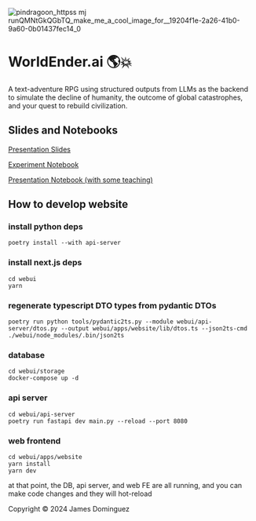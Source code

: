 ![pindragoon_httpss mj runQMNtGkQGbTQ_make_me_a_cool_image_for__19204f1e-2a26-41b0-9a60-0b01437fec14_0](https://github.com/keppy/WorldEnder.ai/assets/1513098/09d5f0c1-9a77-4300-b69c-309861283c3f)

# WorldEnder.ai 🌎💥

A text-adventure RPG using structured outputs from LLMs as the backend to simulate the decline of humanity, the outcome of global catastrophes, and your quest to rebuild civilization.

## Slides and Notebooks

[Presentation Slides](https://github.com/keppy/WorldEnder.ai/blob/master/WorldEnder.ai.pdf)

[Experiment Notebook](https://github.com/keppy/WorldEnder.ai/blob/master/notebooks/WorldEnder_ai.ipynb)

[Presentation Notebook (with some teaching)](https://github.com/keppy/WorldEnder.ai/blob/master/notebooks/WorldEnder_ai_Presentation.ipynb)

## How to develop website

### install python deps

```
poetry install --with api-server
```

### install next.js deps

```
cd webui
yarn
```

### regenerate typescript DTO types from pydantic DTOs

```
poetry run python tools/pydantic2ts.py --module webui/api-server/dtos.py --output webui/apps/website/lib/dtos.ts --json2ts-cmd ./webui/node_modules/.bin/json2ts
```

### database

```
cd webui/storage
docker-compose up -d
```

### api server

```
cd webui/api-server
poetry run fastapi dev main.py --reload --port 8080
```

### web frontend

```
cd webui/apps/website
yarn install
yarn dev
```

at that point, the DB, api server, and web FE are all running, and you can make code changes and they will hot-reload

Copyright &copy; 2024 James Dominguez

